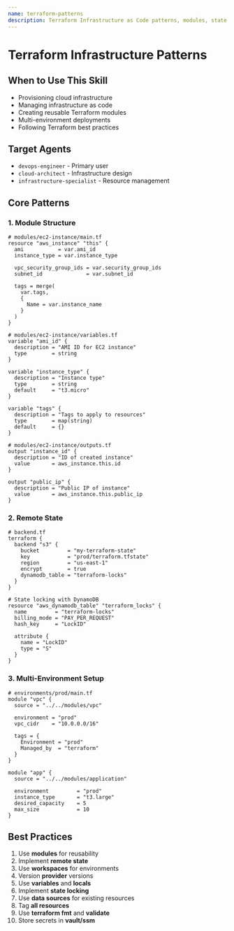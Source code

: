 ```yaml
---
name: terraform-patterns
description: Terraform Infrastructure as Code patterns, modules, state management, and cloud resource provisioning best practices
---
```


# Terraform Infrastructure Patterns

## When to Use This Skill

- Provisioning cloud infrastructure
- Managing infrastructure as code
- Creating reusable Terraform modules
- Multi-environment deployments
- Following Terraform best practices

## Target Agents

- `devops-engineer` - Primary user
- `cloud-architect` - Infrastructure design
- `infrastructure-specialist` - Resource management

## Core Patterns

### 1. Module Structure

```hcl
# modules/ec2-instance/main.tf
resource "aws_instance" "this" {
  ami           = var.ami_id
  instance_type = var.instance_type

  vpc_security_group_ids = var.security_group_ids
  subnet_id              = var.subnet_id

  tags = merge(
    var.tags,
    {
      Name = var.instance_name
    }
  )
}

# modules/ec2-instance/variables.tf
variable "ami_id" {
  description = "AMI ID for EC2 instance"
  type        = string
}

variable "instance_type" {
  description = "Instance type"
  type        = string
  default     = "t3.micro"
}

variable "tags" {
  description = "Tags to apply to resources"
  type        = map(string)
  default     = {}
}

# modules/ec2-instance/outputs.tf
output "instance_id" {
  description = "ID of created instance"
  value       = aws_instance.this.id
}

output "public_ip" {
  description = "Public IP of instance"
  value       = aws_instance.this.public_ip
}
```

### 2. Remote State

```hcl
# backend.tf
terraform {
  backend "s3" {
    bucket         = "my-terraform-state"
    key            = "prod/terraform.tfstate"
    region         = "us-east-1"
    encrypt        = true
    dynamodb_table = "terraform-locks"
  }
}

# State locking with DynamoDB
resource "aws_dynamodb_table" "terraform_locks" {
  name         = "terraform-locks"
  billing_mode = "PAY_PER_REQUEST"
  hash_key     = "LockID"

  attribute {
    name = "LockID"
    type = "S"
  }
}
```

### 3. Multi-Environment Setup

```hcl
# environments/prod/main.tf
module "vpc" {
  source = "../../modules/vpc"

  environment = "prod"
  vpc_cidr    = "10.0.0.0/16"

  tags = {
    Environment = "prod"
    Managed_by  = "terraform"
  }
}

module "app" {
  source = "../../modules/application"

  environment         = "prod"
  instance_type       = "t3.large"
  desired_capacity    = 5
  max_size            = 10
}
```

## Best Practices

1. Use **modules** for reusability
2. Implement **remote state**
3. Use **workspaces** for environments
4. Version **provider** versions
5. Use **variables** and **locals**
6. Implement **state locking**
7. Use **data sources** for existing resources
8. Tag **all resources**
9. Use **terraform fmt** and **validate**
10. Store secrets in **vault/ssm**
